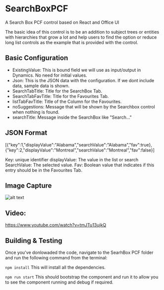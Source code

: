 # SearchBoxPCF
A Search Box PCF control based on React and Office UI

The basic idea of this control is to be an addition to subject trees or entities with hierarchies that grow a lot and help users to find the option or reduce long list controls as the example that is provided with the control.

## Basic Configuration

* ExistingValue: This is bound field we will use as input/output in Dynamics. No need for initial values.
* Json: This is the JSON data with the configuration. If we dont include data, sample data is shown.
* SearchTabTitle: Title for the SearchBox Tab.
* SearchTabFavTitle: Title for the Favourites Tab.
* listTabFavTitle: Title of the Column for the Favourites.
* noSuggestions: Message that will be shown by the Searchbox control when nothing is found.
* searchTitle: Message inside the SearchBox like "Search..."

## JSON Format

[{"key":1,"displayValue":"Alabama","searchValue":"Alabama","fav":true},{"key":2,"displayValue":"Montreal","searchValue":"Montreal","fav":false}]

Key: unique identifier
displayValue: The value in the list or search
SearchValue: The selected value.
Fav: Boolean value that indicates if this entry should be in the Favourites Tab.

## Image Capture 

![alt text](https://user-images.githubusercontent.com/4220292/96868292-3259a700-1444-11eb-8ffd-191eb9f6bc0f.png "Screenshot 1")

## Video:

https://www.youtube.com/watch?v=tmJTu13ujkQ

## Building & Testing

Once you've donlowaded the code, navigate to the SearhBox PCF folder and run the following command from the terminal:

`npm install`
This will install all the dependencies.

`npm run start`
This should bootstrap the component and run it to allow you to see the component running and debug if required.

